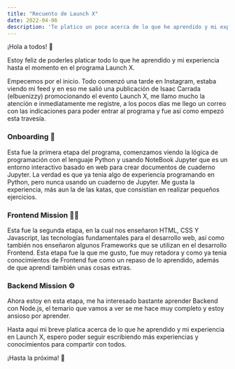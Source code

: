 ```yaml
---
title: "Recuento de Launch X"
date: 2022-04-06
description: 'Te platico un poco acerca de lo que he aprendido y mi experiencia en Launch X'
---
```


¡Hola a todos! 👋

Estoy feliz de poderles platicar todo lo que he aprendido y mi experiencia hasta el momento en el programa Launch X.

Empecemos por el inicio. Todo comenzó una tarde en Instagram, estaba viendo mi feed y en eso me salió una publicación de Isaac Carrada (elbuenizzy) promocionando el evento Launch X, me llamo mucho la atención e inmediatamente me registre, a los pocos días me llego un correo con las indicaciones para poder entrar al programa y fue así como empezó esta travesía.

### Onboarding 🤖

Esta fue la primera etapa del programa, comenzamos viendo la lógica de programación con el lenguaje Python y usando NoteBook Jupyter que es un entorno interactivo basado en web para crear documentos de cuaderno Jupyter. La verdad es que ya tenia algo de experiencia programando en Python, pero nunca usando un cuaderno de Jupyter. Me gusta la experiencia, más aun la de las katas, que consistían en realizar pequeños ejercicios.

### Frontend Mission 👨‍💻

Esta fue la segunda etapa, en la cual nos enseñaron HTML, CSS Y Javascript, las tecnologías fundamentales para el desarrollo web, así como también nos enseñaron algunos Frameworks que se utilizan en el desarrollo Frontend. Esta etapa fue la que me gusto, fue muy retadora y como ya tenia conocimientos de Frontend fue como un repaso de lo aprendido, además de que aprendí también unas cosas extras.

### Backend Mission ⚙️

Ahora estoy en esta etapa, me ha interesado bastante aprender Backend con Node.js, el temario que vamos a ver se me hace muy completo y estoy ansioso por aprender.

Hasta aquí mi breve platica acerca de lo que he aprendido y mi experiencia en Launch X, espero poder seguir escribiendo más experiencias y conocimientos para compartir con todos.

¡Hasta la próxima! 🚀
